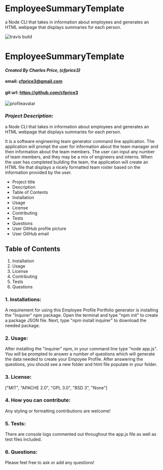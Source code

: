 # EmployeeSummaryTemplate
a Node CLI that takes in information about employees and generates an HTML webpage that displays summaries for each person.


![travis build](https://img.shields.io/travis/cfprice3/readme_generator.svg)
# **EmployeeSummaryTemplate**

#### *Created By Charles Price, (cfprice3)*
#### email: cfprice3@gmail.com
#### git url: https://github.com/cfprice3
![profileavatar](https://avatars2.githubusercontent.com/u/58721464?v=4)

### *Project Description:*
a Node CLI that takes in information about employees and generates an HTML webpage that displays summaries for each person.

It is a software engineering team generator command line application. The application will prompt the user for information about the team manager and then information about the team members. The user can input any number of team members, and they may be a mix of engineers and interns. When the user has completed building the team, the application will create an HTML file that displays a nicely formatted team roster based on the information provided by the user.


* Project title
* Description
* Table of Contents
* Installation
* Usage
* License
* Contributing
* Tests
* Questions
* User GitHub profile picture
* User GitHub email



 ## **Table of Contents**
 1. Installation
 2. Usage
 3. License
 4. Contributing
 5. Tests
 6. Questions



### **1. Installations:**
A requirement for using this Employee Profile Portfolio generator is installing the "Inquirer" npm package.
Open the terminal and type "npm init" to create a package JSON file.  Next, type "npm install inquirer"
to download the needed package.


### **2. Usage:**
After installing the "inquirer" npm, in your command line type "node app.js". You will be
prompted to answer a number of questions which will generate the data needed to create your Empoyee Profile.  After answering the questions, you should see a new folder and html
file populate in your folder.


### **3. License:**
["MIT", "APACHE 2.0", "GPL 3.0", "BSD 3", "None"]


### **4. How you can contribute:**
Any styling or formatting contributions are welcome!


### **5. Tests:**
There are console logs commented out throughout the app.js file as well as test files included.


### **6. Questions:**
Please feel free to ask or add any questions!